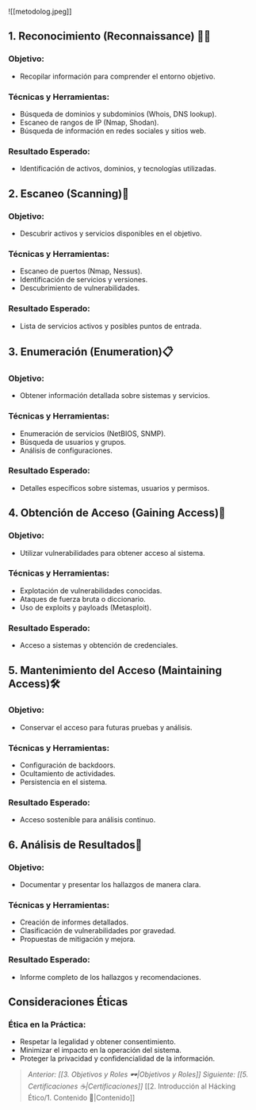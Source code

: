 ![[metodolog.jpeg]]

## 1. Reconocimiento (Reconnaissance) 🕵🏻

### Objetivo:
- Recopilar información para comprender el entorno objetivo.

### Técnicas y Herramientas:
- Búsqueda de dominios y subdominios (Whois, DNS lookup).
- Escaneo de rangos de IP (Nmap, Shodan).
- Búsqueda de información en redes sociales y sitios web.

### Resultado Esperado:
- Identificación de activos, dominios, y tecnologías utilizadas.

## 2. Escaneo (Scanning)📇

### Objetivo:
- Descubrir activos y servicios disponibles en el objetivo.

### Técnicas y Herramientas:
- Escaneo de puertos (Nmap, Nessus).
- Identificación de servicios y versiones.
- Descubrimiento de vulnerabilidades.

### Resultado Esperado:
- Lista de servicios activos y posibles puntos de entrada.

## 3. Enumeración (Enumeration)📋

### Objetivo:
- Obtener información detallada sobre sistemas y servicios.

### Técnicas y Herramientas:
- Enumeración de servicios (NetBIOS, SNMP).
- Búsqueda de usuarios y grupos.
- Análisis de configuraciones.

### Resultado Esperado:
- Detalles específicos sobre sistemas, usuarios y permisos.

## 4. Obtención de Acceso (Gaining Access)🔑

### Objetivo:
- Utilizar vulnerabilidades para obtener acceso al sistema.

### Técnicas y Herramientas:
- Explotación de vulnerabilidades conocidas.
- Ataques de fuerza bruta o diccionario.
- Uso de exploits y payloads (Metasploit).

### Resultado Esperado:
- Acceso a sistemas y obtención de credenciales.

## 5. Mantenimiento del Acceso (Maintaining Access)🛠️

### Objetivo:
- Conservar el acceso para futuras pruebas y análisis.

### Técnicas y Herramientas:
- Configuración de backdoors.
- Ocultamiento de actividades.
- Persistencia en el sistema.

### Resultado Esperado:
- Acceso sostenible para análisis continuo.

## 6. Análisis de Resultados🔎

### Objetivo:
- Documentar y presentar los hallazgos de manera clara.

### Técnicas y Herramientas:
- Creación de informes detallados.
- Clasificación de vulnerabilidades por gravedad.
- Propuestas de mitigación y mejora.

### Resultado Esperado:
- Informe completo de los hallazgos y recomendaciones.

## Consideraciones Éticas

### Ética en la Práctica:
- Respetar la legalidad y obtener consentimiento.
- Minimizar el impacto en la operación del sistema.
- Proteger la privacidad y confidencialidad de la información.

> *Anterior: [[3. Objetivos y Roles 🕶️|Objetivos y Roles]]*
> *Siguiente: [[5. Certificaciones ☕|Certificaciones]]*
> [[2. Introducción al Hácking Ético/1. Contenido 📃|Contenido]]